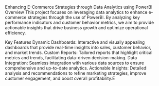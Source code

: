 Enhancing E-Commerce Strategies through Data Analytics using PowerBI
Overview
This project focuses on leveraging data analytics to enhance e-commerce strategies through the use of PowerBI. By analyzing key performance indicators and customer behavior metrics, we aim to provide actionable insights that drive business growth and optimize operational efficiency.

Key Features
Dynamic Dashboards: Interactive and visually appealing dashboards that provide real-time insights into sales, customer behavior, and market trends.
Custom Reports: Tailored reports that highlight critical metrics and trends, facilitating data-driven decision-making.
Data Integration: Seamless integration with various data sources to ensure comprehensive and up-to-date analytics.
Actionable Insights: Detailed analysis and recommendations to refine marketing strategies, improve customer engagement, and boost overall profitability.E
